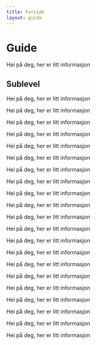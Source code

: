 ```yaml
---
title: Forside
layout: guide
---
```


# Guide

Hei på deg, her er litt informasjon

## Sublevel

Hei på deg, her er litt informasjon

Hei på deg, her er litt informasjon

Hei på deg, her er litt informasjon

Hei på deg, her er litt informasjon

Hei på deg, her er litt informasjon

Hei på deg, her er litt informasjon

Hei på deg, her er litt informasjon

Hei på deg, her er litt informasjon

Hei på deg, her er litt informasjon

Hei på deg, her er litt informasjon

Hei på deg, her er litt informasjon

Hei på deg, her er litt informasjon

Hei på deg, her er litt informasjon

Hei på deg, her er litt informasjon

Hei på deg, her er litt informasjon

Hei på deg, her er litt informasjon

Hei på deg, her er litt informasjon

Hei på deg, her er litt informasjon

Hei på deg, her er litt informasjon

Hei på deg, her er litt informasjon

Hei på deg, her er litt informasjon
